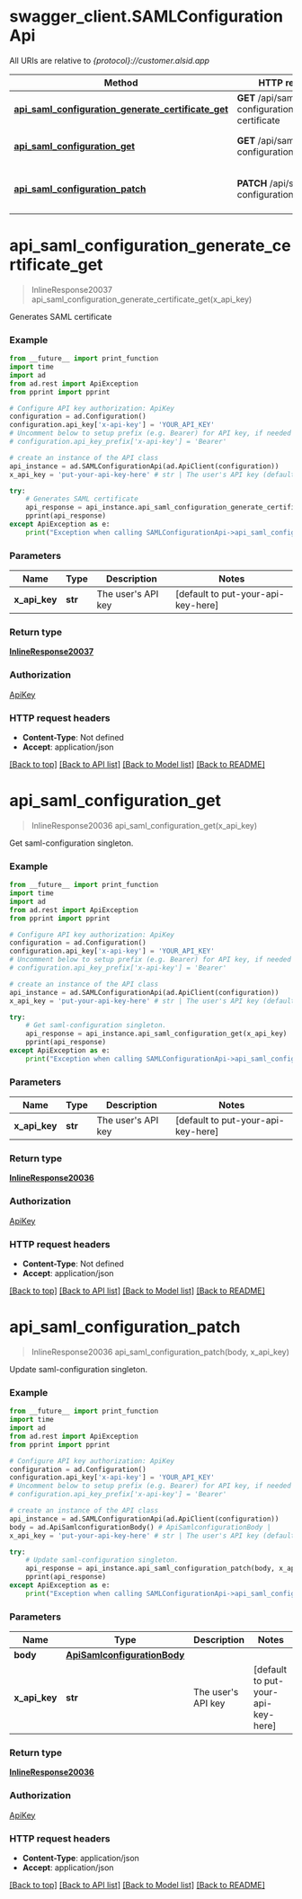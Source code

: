 # swagger_client.SAMLConfigurationApi

All URIs are relative to *{protocol}://customer.alsid.app*

Method | HTTP request | Description
------------- | ------------- | -------------
[**api_saml_configuration_generate_certificate_get**](SAMLConfigurationApi.md#api_saml_configuration_generate_certificate_get) | **GET** /api/saml-configuration/generate-certificate | Generates SAML certificate
[**api_saml_configuration_get**](SAMLConfigurationApi.md#api_saml_configuration_get) | **GET** /api/saml-configuration | Get saml-configuration singleton.
[**api_saml_configuration_patch**](SAMLConfigurationApi.md#api_saml_configuration_patch) | **PATCH** /api/saml-configuration | Update saml-configuration singleton.

# **api_saml_configuration_generate_certificate_get**
> InlineResponse20037 api_saml_configuration_generate_certificate_get(x_api_key)

Generates SAML certificate

### Example

```python
from __future__ import print_function
import time
import ad
from ad.rest import ApiException
from pprint import pprint

# Configure API key authorization: ApiKey
configuration = ad.Configuration()
configuration.api_key['x-api-key'] = 'YOUR_API_KEY'
# Uncomment below to setup prefix (e.g. Bearer) for API key, if needed
# configuration.api_key_prefix['x-api-key'] = 'Bearer'

# create an instance of the API class
api_instance = ad.SAMLConfigurationApi(ad.ApiClient(configuration))
x_api_key = 'put-your-api-key-here' # str | The user's API key (default to put-your-api-key-here)

try:
    # Generates SAML certificate
    api_response = api_instance.api_saml_configuration_generate_certificate_get(x_api_key)
    pprint(api_response)
except ApiException as e:
    print("Exception when calling SAMLConfigurationApi->api_saml_configuration_generate_certificate_get: %s\n" % e)
```

### Parameters

Name | Type | Description  | Notes
------------- | ------------- | ------------- | -------------
 **x_api_key** | **str**| The user&#x27;s API key | [default to put-your-api-key-here]

### Return type

[**InlineResponse20037**](InlineResponse20037.md)

### Authorization

[ApiKey](../README.md#ApiKey)

### HTTP request headers

 - **Content-Type**: Not defined
 - **Accept**: application/json

[[Back to top]](#) [[Back to API list]](../README.md#documentation-for-api-endpoints) [[Back to Model list]](../README.md#documentation-for-models) [[Back to README]](../README.md)

# **api_saml_configuration_get**
> InlineResponse20036 api_saml_configuration_get(x_api_key)

Get saml-configuration singleton.

### Example

```python
from __future__ import print_function
import time
import ad
from ad.rest import ApiException
from pprint import pprint

# Configure API key authorization: ApiKey
configuration = ad.Configuration()
configuration.api_key['x-api-key'] = 'YOUR_API_KEY'
# Uncomment below to setup prefix (e.g. Bearer) for API key, if needed
# configuration.api_key_prefix['x-api-key'] = 'Bearer'

# create an instance of the API class
api_instance = ad.SAMLConfigurationApi(ad.ApiClient(configuration))
x_api_key = 'put-your-api-key-here' # str | The user's API key (default to put-your-api-key-here)

try:
    # Get saml-configuration singleton.
    api_response = api_instance.api_saml_configuration_get(x_api_key)
    pprint(api_response)
except ApiException as e:
    print("Exception when calling SAMLConfigurationApi->api_saml_configuration_get: %s\n" % e)
```

### Parameters

Name | Type | Description  | Notes
------------- | ------------- | ------------- | -------------
 **x_api_key** | **str**| The user&#x27;s API key | [default to put-your-api-key-here]

### Return type

[**InlineResponse20036**](InlineResponse20036.md)

### Authorization

[ApiKey](../README.md#ApiKey)

### HTTP request headers

 - **Content-Type**: Not defined
 - **Accept**: application/json

[[Back to top]](#) [[Back to API list]](../README.md#documentation-for-api-endpoints) [[Back to Model list]](../README.md#documentation-for-models) [[Back to README]](../README.md)

# **api_saml_configuration_patch**
> InlineResponse20036 api_saml_configuration_patch(body, x_api_key)

Update saml-configuration singleton.

### Example

```python
from __future__ import print_function
import time
import ad
from ad.rest import ApiException
from pprint import pprint

# Configure API key authorization: ApiKey
configuration = ad.Configuration()
configuration.api_key['x-api-key'] = 'YOUR_API_KEY'
# Uncomment below to setup prefix (e.g. Bearer) for API key, if needed
# configuration.api_key_prefix['x-api-key'] = 'Bearer'

# create an instance of the API class
api_instance = ad.SAMLConfigurationApi(ad.ApiClient(configuration))
body = ad.ApiSamlconfigurationBody() # ApiSamlconfigurationBody | 
x_api_key = 'put-your-api-key-here' # str | The user's API key (default to put-your-api-key-here)

try:
    # Update saml-configuration singleton.
    api_response = api_instance.api_saml_configuration_patch(body, x_api_key)
    pprint(api_response)
except ApiException as e:
    print("Exception when calling SAMLConfigurationApi->api_saml_configuration_patch: %s\n" % e)
```

### Parameters

Name | Type | Description  | Notes
------------- | ------------- | ------------- | -------------
 **body** | [**ApiSamlconfigurationBody**](ApiSamlconfigurationBody.md)|  | 
 **x_api_key** | **str**| The user&#x27;s API key | [default to put-your-api-key-here]

### Return type

[**InlineResponse20036**](InlineResponse20036.md)

### Authorization

[ApiKey](../README.md#ApiKey)

### HTTP request headers

 - **Content-Type**: application/json
 - **Accept**: application/json

[[Back to top]](#) [[Back to API list]](../README.md#documentation-for-api-endpoints) [[Back to Model list]](../README.md#documentation-for-models) [[Back to README]](../README.md)

